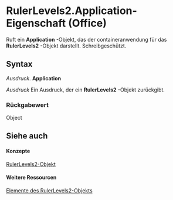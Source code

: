 
# RulerLevels2.Application-Eigenschaft (Office)

Ruft ein  **Application** -Objekt, das der containeranwendung für das **RulerLevels2** -Objekt darstellt. Schreibgeschützt.


## Syntax

 _Ausdruck_. **Application**

 _Ausdruck_ Ein Ausdruck, der ein **RulerLevels2** -Objekt zurückgibt.


### Rückgabewert

Object


## Siehe auch


#### Konzepte


[RulerLevels2-Objekt](01bd257c-1c26-a7cd-cf2a-8478c861b78a.md)
#### Weitere Ressourcen


[Elemente des RulerLevels2-Objekts](http://msdn.microsoft.com/library/6ca40020-3cf8-d0bd-88ec-73de61c55daf%28Office.15%29.aspx)